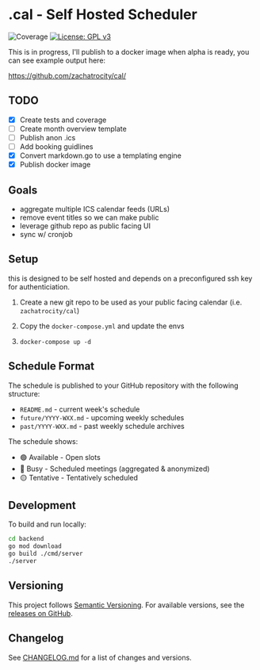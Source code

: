 # .cal - Self Hosted Scheduler
![Coverage](https://img.shields.io/badge/Coverage-82.6%25-brightgreen)
[![License: GPL v3](https://img.shields.io/badge/License-GPLv3-blue.svg)](https://www.gnu.org/licenses/gpl-3.0)

This is in progress, I'll publish to a docker image when alpha is ready, you can see example output here:

https://github.com/zachatrocity/cal/


## TODO

- [x] Create tests and coverage 
- [ ] Create month overview template
- [ ] Publish anon .ics
- [ ] Add booking guidlines
- [x] Convert markdown.go to use a templating engine
- [x] Publish docker image

## Goals

- aggregate multiple ICS calendar feeds (URLs)
- remove event titles so we can make public
- leverage github repo as public facing UI
- sync w/ cronjob

## Setup
this is designed to be self hosted and depends on a preconfigured ssh key for authenticiation.

1. Create a new git repo to be used as your public facing calendar (i.e. `zachatrocity/cal`)

2. Copy the `docker-compose.yml` and update the envs

3. `docker-compose up -d`

## Schedule Format

The schedule is published to your GitHub repository with the following structure:

- `README.md` - current week's schedule
- `future/YYYY-WXX.md` - upcoming weekly schedules
- `past/YYYY-WXX.md` - past weekly schedule archives

The schedule shows:
- 🟢 Available - Open slots
- 🔴 Busy - Scheduled meetings (aggregated & anonymized)
- 🟡 Tentative - Tentatively scheduled

## Development

To build and run locally:

```bash
cd backend
go mod download
go build ./cmd/server
./server
```

## Versioning

This project follows [Semantic Versioning](https://semver.org/). For available versions, see the [releases on GitHub](https://github.com/zachatrocity/dotcal/releases).

## Changelog

See [CHANGELOG.md](CHANGELOG.md) for a list of changes and versions.